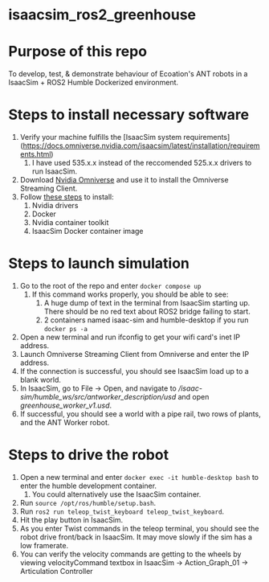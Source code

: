 # isaacsim_ros2_greenhouse

# Purpose of this repo

To develop, test, & demonstrate behaviour of Ecoation's ANT robots in a IsaacSim + ROS2 Humble Dockerized environment.   


# Steps to install necessary software
1. Verify your machine fulfills the [IsaacSim system requirements] (https://docs.omniverse.nvidia.com/isaacsim/latest/installation/requirements.html)
   1. I have used 535.x.x instead of the reccomended 525.x.x drivers to run IsaacSim.
2. Download [Nvidia Omniverse](https://www.nvidia.com/en-us/omniverse/download/) and use it to install the Omniverse Streaming Client.
3. Follow [these steps](https://docs.omniverse.nvidia.com/isaacsim/latest/installation/install_container.html) to install: 
   1. Nvidia drivers
   2. Docker
   3. Nvidia container toolkit
   4. IsaacSim Docker container image

# Steps to launch simulation
1. Go to the root of the repo and enter `docker compose up`
   1. If this command works properly, you should be able to see:
      1. A huge dump of text in the terminal from IsaacSim starting up. There should be no red text about ROS2 bridge failing to start.
      2. 2 containers named isaac-sim and humble-desktop if you run `docker ps -a`
2. Open a new terminal and run ifconfig to get your wifi card's inet IP address.
3. Launch Omniverse Streaming Client from Omniverse and enter the IP address.
4. If the connection is successful, you should see IsaacSim load up to a blank world.
5. In IsaacSim, go to File -> Open, and navigate to */isaac-sim/humble_ws/src/antworker_description/usd* and open *greenhouse_worker_v1.usd*.
6. If successful, you should see a world with a pipe rail, two rows of plants, and the ANT Worker robot.

# Steps to drive the robot
1. Open a new terminal and enter `docker exec -it humble-desktop bash` to enter the humble development container.
   1. You could alternatively use the IsaacSim container.
2. Run `source /opt/ros/humble/setup.bash`.
3. Run `ros2 run teleop_twist_keyboard teleop_twist_keyboard`.
4. Hit the play button in IsaacSim. 
5. As you enter Twist commands in the teleop terminal, you should see the robot drive front/back in IsaacSim. It may move slowly if the sim has a low framerate.
6. You can verify the velocity commands are getting to the wheels by viewing velocityCommand textbox in IsaacSim -> Action_Graph_01 -> Articulation Controller
